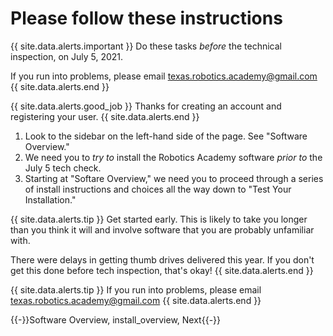 # Please follow these instructions

{{ site.data.alerts.important }}
Do these tasks *before* the technical inspection, on July 5, 2021.

If you run into problems, please email texas.robotics.academy@gmail.com
{{ site.data.alerts.end }}

{{ site.data.alerts.good_job }}
Thanks for creating an account and registering your user.
{{ site.data.alerts.end }}

1. Look to the sidebar on the left-hand side of the page. See "Software Overview."
2. We need you to *try to* install the Robotics Academy software *prior to* the July 5 tech check.
3. Starting at "Softare Overview," we need you to proceed through a series of install instructions and choices all the way down to "Test Your Installation."

{{ site.data.alerts.tip }}
Get started early. This is likely to take you longer than you think it will and involve software that you are probably unfamiliar with.

There were delays in getting thumb drives delivered this year. If you don't get this done before tech inspection, that's okay!
{{ site.data.alerts.end }}

{{ site.data.alerts.tip }}
If you run into problems, please email texas.robotics.academy@gmail.com
{{ site.data.alerts.end }}


{{-}}Software Overview, install_overview, Next{{-}}
